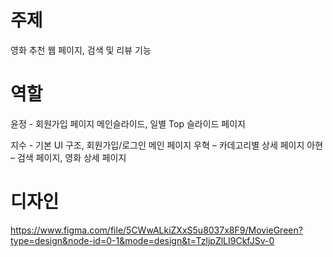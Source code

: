 # 주제
영화 추천 웹 페이지, 검색 및 리뷰 기능

# 역할
윤정 - 회원가입 페이지
메인슬라이드, 일별 Top 슬라이드 페이지  


지수 - 기본 UI 구조, 회원가입/로그인 메인 페이지
우혁 – 카데고리별 상세 페이지
아현 – 검색 페이지, 영화 상세 페이지

# 디자인
https://www.figma.com/file/5CWwALkiZXxS5u8037x8F9/MovieGreen?type=design&node-id=0-1&mode=design&t=TzljpZlLI9CkfJSv-0